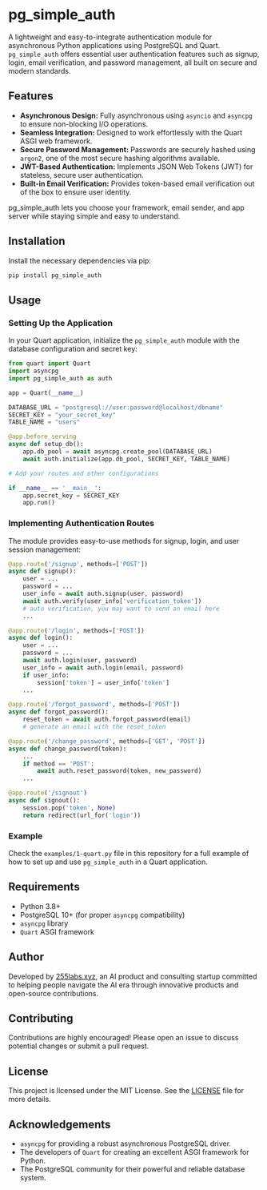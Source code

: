 # pg_simple_auth

A lightweight and easy-to-integrate authentication module for asynchronous Python applications using PostgreSQL and Quart. `pg_simple_auth` offers essential user authentication features such as signup, login, email verification, and password management, all built on secure and modern standards.

## Features

- **Asynchronous Design:** Fully asynchronous using `asyncio` and `asyncpg` to ensure non-blocking I/O operations.
- **Seamless Integration:** Designed to work effortlessly with the Quart ASGI web framework.
- **Secure Password Management:** Passwords are securely hashed using `argon2`, one of the most secure hashing algorithms available.
- **JWT-Based Authentication:** Implements JSON Web Tokens (JWT) for stateless, secure user authentication.
- **Built-in Email Verification:** Provides token-based email verification out of the box to ensure user identity.

pg_simple_auth lets you choose your framework, email sender, and app server while staying simple and easy to understand.

## Installation

Install the necessary dependencies via pip:

```sh
pip install pg_simple_auth
```

## Usage

### Setting Up the Application

In your Quart application, initialize the `pg_simple_auth` module with the database configuration and secret key:

```python
from quart import Quart
import asyncpg
import pg_simple_auth as auth

app = Quart(__name__)

DATABASE_URL = "postgresql://user:password@localhost/dbname"
SECRET_KEY = "your_secret_key"
TABLE_NAME = "users"

@app.before_serving
async def setup_db():
    app.db_pool = await asyncpg.create_pool(DATABASE_URL)
    await auth.initialize(app.db_pool, SECRET_KEY, TABLE_NAME)

# Add your routes and other configurations

if __name__ == '__main__':
    app.secret_key = SECRET_KEY
    app.run()
```

### Implementing Authentication Routes

The module provides easy-to-use methods for signup, login, and user session management:

```python
@app.route('/signup', methods=['POST'])
async def signup():
    user = ...
    password = ...
    user_info = await auth.signup(user, password)
    await auth.verify(user_info['verification_token'])
    # auto verification, you may want to send an email here
    ...

@app.route('/login', methods=['POST'])
async def login():
    user = ...
    password = ...
    await auth.login(user, password)
    user_info = await auth.login(email, password)
    if user_info:
        session['token'] = user_info['token']
    ...

@app.route('/forgot_password', methods=['POST'])
async def forgot_password():
    reset_token = await auth.forgot_password(email)
    # generate an email with the reset_token

@app.route('/change_password', methods=['GET', 'POST'])
async def change_password(token):
    ...
    if method == 'POST':
        await auth.reset_password(token, new_password)
    ...

@app.route('/signout')
async def signout():
    session.pop('token', None)
    return redirect(url_for('login'))
```

### Example

Check the `examples/1-quart.py` file in this repository for a full example of how to set up and use `pg_simple_auth` in a Quart application.

## Requirements

- Python 3.8+
- PostgreSQL 10+ (for proper `asyncpg` compatibility)
- `asyncpg` library
- `Quart` ASGI framework

## Author

Developed by [255labs.xyz](https://255labs.xyz), an AI product and consulting startup committed to helping people navigate the AI era through innovative products and open-source contributions.

## Contributing

Contributions are highly encouraged! Please open an issue to discuss potential changes or submit a pull request.

## License

This project is licensed under the MIT License. See the [LICENSE](LICENSE) file for more details.

## Acknowledgements

- `asyncpg` for providing a robust asynchronous PostgreSQL driver.
- The developers of `Quart` for creating an excellent ASGI framework for Python.
- The PostgreSQL community for their powerful and reliable database system.
